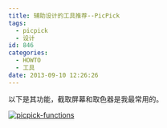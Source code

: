 ```yaml
---
title: 辅助设计的工具推荐--PicPick
tags:
  - picpick
  - 设计
id: 846
categories:
  - HOWTO
  - 工具
date: 2013-09-10 12:26:26
---
```


以下是其功能，截取屏幕和取色器是我最常用的。

[![](http://sunchunman-wordpress.stor.sinaapp.com/uploads/2013/09/picpick-functions.png "picpick-functions")](http://sunchunman-wordpress.stor.sinaapp.com/uploads/2013/09/picpick-functions.png)